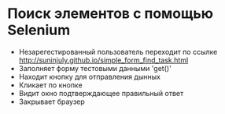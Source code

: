 # Поиск элементов с помощью Selenium

- Незарегестированный пользователь переходит по ссылке http://suninjuly.github.io/simple_form_find_task.html
-  Заполняет форму тестовыми данными 'get()'
-  Находит кнопку для отправления дынных
-  Кликает по кнопке
-  Видит окно подтверждающее правильный ответ
-  Закрывает браузер
